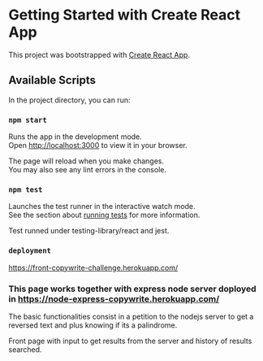 # Getting Started with Create React App

This project was bootstrapped with [Create React App](https://github.com/facebook/create-react-app).

## Available Scripts

In the project directory, you can run:

### `npm start`

Runs the app in the development mode.\
Open [http://localhost:3000](http://localhost:3000) to view it in your browser.

The page will reload when you make changes.\
You may also see any lint errors in the console.

### `npm test`

Launches the test runner in the interactive watch mode.\
See the section about [running tests](https://facebook.github.io/create-react-app/docs/running-tests) for more information.

Test runned under testing-library/react and jest.

### `deployment`

https://front-copywrite-challenge.herokuapp.com/

### This page works together with express node server doployed in https://node-express-copywrite.herokuapp.com/

The basic functionalities consist in a petition to the nodejs server to get a reversed text and plus knowing if its a palindrome.

Front page with input to get results from the server and history of results searched.